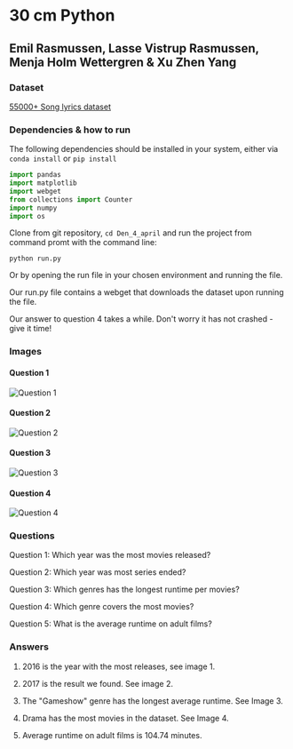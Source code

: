 # 30 cm Python

## Emil Rasmussen, Lasse Vistrup Rasmussen, Menja Holm Wettergren & Xu Zhen Yang

### Dataset

[55000+ Song lyrics dataset](https://github.com/KasperOnFire/ImpossibleTechnology/blob/master/Datasets/songdata.csv)

### Dependencies & how to run

The following dependencies should be installed in your system, either via `conda install` or `pip install`

```python
import pandas
import matplotlib
import webget
from collections import Counter
import numpy
import os
```

Clone from git repository, `cd Den_4_april` and run the project from command promt with the command line:

`python run.py`

Or by opening the run file in your chosen environment and running the file.

Our run.py file contains a webget that downloads the dataset upon running the file. 

Our answer to question 4 takes a while. Don't worry it has not crashed - give it time!

### Images

#### Question 1

![Question 1](img/Question_1.png)

#### Question 2

![Question 2](img/Question_2.png)

#### Question 3

![Question 3](img/Question_3.png)

#### Question 4

![Question 4](img/Question_4.png)


### Questions

Question 1: Which year was the most movies released?

Question 2: Which year was most series ended?

Question 3: Which genres has the longest runtime per movies?

Question 4: Which genre covers the most movies?

Question 5: What is the average runtime on adult films?

### Answers

1. 2016 is the year with the most releases, see image 1.

2. 2017 is the result we found. See image 2.

3. The "Gameshow" genre has the longest average runtime. See Image 3.

4. Drama has the most movies in the dataset. See Image 4.

5. Average runtime on adult films is 104.74 minutes.